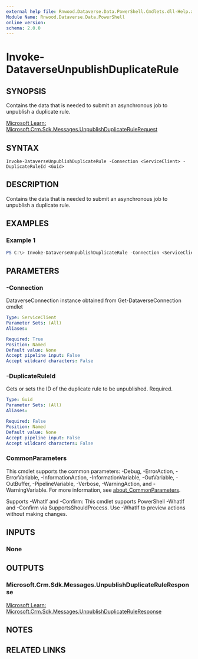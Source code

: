```yaml
---
external help file: Rnwood.Dataverse.Data.PowerShell.Cmdlets.dll-Help.xml
Module Name: Rnwood.Dataverse.Data.PowerShell
online version:
schema: 2.0.0
---
```


# Invoke-DataverseUnpublishDuplicateRule

## SYNOPSIS
Contains the data that is needed to submit an asynchronous job to unpublish a duplicate rule.

[Microsoft Learn: Microsoft.Crm.Sdk.Messages.UnpublishDuplicateRuleRequest](https://learn.microsoft.com/dotnet/api/Microsoft.Crm.Sdk.Messages.UnpublishDuplicateRuleRequest)

## SYNTAX

```
Invoke-DataverseUnpublishDuplicateRule -Connection <ServiceClient> -DuplicateRuleId <Guid>
```

## DESCRIPTION
Contains the data that is needed to submit an asynchronous job to unpublish a duplicate rule.

## EXAMPLES

### Example 1
```powershell
PS C:\> Invoke-DataverseUnpublishDuplicateRule -Connection <ServiceClient> -DuplicateRuleId <Guid>
```

## PARAMETERS

### -Connection
DataverseConnection instance obtained from Get-DataverseConnection cmdlet

```yaml
Type: ServiceClient
Parameter Sets: (All)
Aliases:

Required: True
Position: Named
Default value: None
Accept pipeline input: False
Accept wildcard characters: False
```

### -DuplicateRuleId
Gets or sets the ID of the duplicate rule to be unpublished. Required.

```yaml
Type: Guid
Parameter Sets: (All)
Aliases:

Required: False
Position: Named
Default value: None
Accept pipeline input: False
Accept wildcard characters: False
```

### CommonParameters
This cmdlet supports the common parameters: -Debug, -ErrorAction, -ErrorVariable, -InformationAction, -InformationVariable, -OutVariable, -OutBuffer, -PipelineVariable, -Verbose, -WarningAction, and -WarningVariable. For more information, see [about_CommonParameters](http://go.microsoft.com/fwlink/?LinkID=113216).

Supports -WhatIf and -Confirm: This cmdlet supports PowerShell -WhatIf and -Confirm via SupportsShouldProcess. Use -WhatIf to preview actions without making changes.

## INPUTS

### None
## OUTPUTS

### Microsoft.Crm.Sdk.Messages.UnpublishDuplicateRuleResponse
[Microsoft Learn: Microsoft.Crm.Sdk.Messages.UnpublishDuplicateRuleResponse](https://learn.microsoft.com/dotnet/api/Microsoft.Crm.Sdk.Messages.UnpublishDuplicateRuleResponse)
## NOTES

## RELATED LINKS

